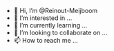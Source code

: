 - 👋 Hi, I’m @Reinout-Meijboom
- 👀 I’m interested in ...
- 🌱 I’m currently learning ...
- 💞️ I’m looking to collaborate on ...
- 📫 How to reach me ...

<!---
Reinout-Meijboom/Reinout-Meijboom is a ✨ special ✨ repository because its `README.md` (this file) appears on your GitHub profile.
You can click the Preview link to take a look at your changes.
--->
